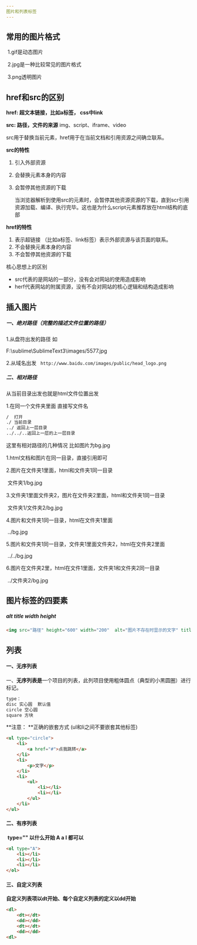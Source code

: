 ```yaml
---
图片和列表标签
---
```


## 常用的图片格式

​    1.gif是动态图片

​    2.jpg是一种比较常见的图片格式

​    3.png透明图片

## href和src的区别

**href: 超文本链接，比如a标签， css中link**

**src: 路径，文件的来源**    img、script、iframe、video

src用于替换当前元素，href用于在当前文档和引用资源之间确立联系。 

**src的特性**

1. 引入外部资源

2. 会替换元素本身的内容

3. 会暂停其他资源的下载
   
   当浏览器解析到使用src的元素时，会暂停其他资源资源的下载，直到scr引用资源加载、编译、执行完毕。这也是为什么script元素推荐放在html结构的底部

**href的特性**

1. 表示超链接 （比如a标签、link标签）表示外部资源与该页面的联系。
2. 不会替换元素本身的内容
3. 不会暂停其他资源的下载

核心思想上的区别

- src代表的是网站的一部分，没有会对网站的使用造成影响
- herf代表网站的附属资源，没有不会对网站的核心逻辑和结构造成影响

## 插入图片

##### 一、绝对路径（完整的描述文件位置的路径）

1.从盘符出发的路径  如

F:\sublime\SublimeText3\images/5577.jpg        

2.从域名出发 ` http://www.baidu.com/images/public/head_logo.png`

##### 二、相对路径

从当前目录出发也就是html文件位置出发

1.在同一个文件夹里面 直接写文件名

```html
/  打开     
./ 当前目录
../ 返回上一层目录
../../..返回上一层的上一层目录
```

这里有相对路径的几种情况    比如图片为bg.jpg

1.html文档和图片在同一目录，直接引用即可

2.图片在文件夹1里面，html和文件夹1同一目录

​            文件夹1/bg.jpg  

3.文件夹1里面文件夹2，图片在文件夹2里面，html和文件夹1同一目录

​            文件夹1/文件夹2/bg.jpg

4.图片和文件夹1同一目录，html在文件夹1里面

​            ../bg.jpg

5.图片和文件夹1同一目录，文件夹1里面文件夹2，html在文件夹2里面

​            ../../bg.jpg

6.图片在文件夹2里，html在文件1里面，文件夹1和文件夹2同一目录

​            ../文件夹2/bg.jpg

## 图片标签的四要素

##### alt  title   width  height

```html
<img src="路径" height="600" width="200"  alt="图片不存在时显示的文字" title="鼠标放到图片显示文字" />
```

## 列表

#### 一、无序列表

​    一、**无序列表是**一个项目的列表，此列项目使用粗体圆点（典型的小黑圆圈）进行标记。   

```css
type：
disc 实心圆  默认值
circle 空心圆
square 方块
```

**注意： **正确的嵌套方式 (ul和li之间不要嵌套其他标签)

```html
<ul type="circle">
    <li>
        <a href="#">点我跳转</a>
    </li>
    <li>
        <p>文字</p>
    </li>    
    <li>
        <ul>
            <li></li>
            <li></li>
        </ul>
    </li>    
</ul>
```

#### 二、有序列表

​    **type=""  以什么开始 A  a  I 都可以**

```html
<ol type="A">
    <li></li>
    <li></li>
    <li></li>
</ol>
```

#### 三、自定义列表

​    **自定义列表项以dt开始、每个自定义列表的定义以dd开始**

```html
<dl>
    <dt></dt>
    <dd></dd>
    <dt></dt>
    <dd></dd>
<dl>
```